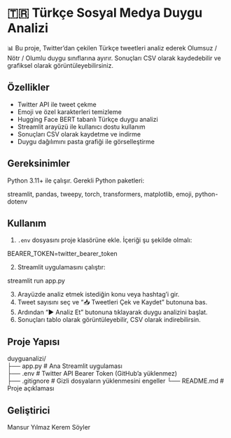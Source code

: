# 🇹🇷 Türkçe Sosyal Medya Duygu Analizi

📊 Bu proje, Twitter’dan çekilen Türkçe tweetleri analiz ederek Olumsuz / Nötr / Olumlu duygu sınıflarına ayırır. Sonuçları CSV olarak kaydedebilir ve grafiksel olarak görüntüleyebilirsiniz.

## Özellikler

- Twitter API ile tweet çekme  
- Emoji ve özel karakterleri temizleme  
- Hugging Face BERT tabanlı Türkçe duygu analizi  
- Streamlit arayüzü ile kullanıcı dostu kullanım  
- Sonuçları CSV olarak kaydetme ve indirme  
- Duygu dağılımını pasta grafiği ile görselleştirme

## Gereksinimler

Python 3.11+ ile çalışır. Gerekli Python paketleri:

streamlit, pandas, tweepy, torch, transformers, matplotlib, emoji, python-dotenv

## Kullanım

1. `.env` dosyasını proje klasörüne ekle. İçeriği şu şekilde olmalı:

BEARER_TOKEN=twitter_bearer_token


2. Streamlit uygulamasını çalıştır:

streamlit run app.py

3. Arayüzde analiz etmek istediğin konu veya hashtag’i gir.  
4. Tweet sayısını seç ve “📥 Tweetleri Çek ve Kaydet” butonuna bas.  
5. Ardından “▶️ Analiz Et” butonuna tıklayarak duygu analizini başlat.  
6. Sonuçları tablo olarak görüntüleyebilir, CSV olarak indirebilirsin.

## Proje Yapısı

duyguanalizi/  
├── app.py               # Ana Streamlit uygulaması  
├── .env                 # Twitter API Bearer Token (GitHub’a yüklenmez)  
├── .gitignore           # Gizli dosyaların yüklenmesini engeller
└── README.md            # Proje açıklaması


## Geliştirici
Mansur Yılmaz
Kerem Söyler


